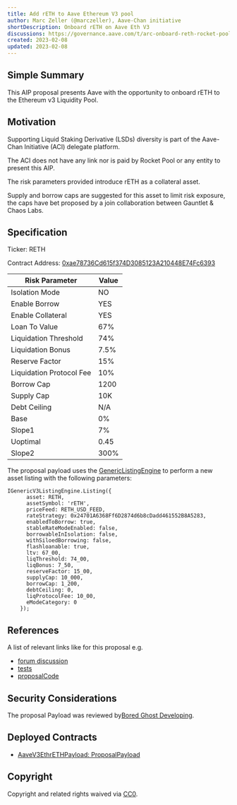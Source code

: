 ```yaml
---
title: Add rETH to Aave Ethereum V3 pool
author: Marc Zeller (@marczeller), Aave-Chan initiative
shortDescription: Onboard rETH on Aave Eth V3
discussions: https://governance.aave.com/t/arc-onboard-reth-rocket-pool-eth-to-aave-v3-ethereum-market/11371
created: 2023-02-08
updated: 2023-02-08
---
```


## Simple Summary
This AIP proposal presents Aave with the opportunity to onboard rETH to the Ethereum v3 Liquidity Pool.

## Motivation
Supporting Liquid Staking Derivative (LSDs) diversity is part of the Aave-Chan Initiative (ACI) delegate platform.

The ACI does not have any link nor is paid by Rocket Pool or any entity to present this AIP.

The risk parameters provided introduce rETH as a collateral asset.

Supply and borrow caps are suggested for this asset to limit risk exposure, the caps have bet proposed by a join collaboration between Gauntlet & Chaos Labs.

## Specification

Ticker: RETH

Contract Address: [0xae78736Cd615f374D3085123A210448E74Fc6393](https://etherscan.io/address/0xae78736cd615f374d3085123a210448e74fc6393)

|Risk Parameter|Value|
| --- | --- |
|Isolation Mode|NO|
|Enable Borrow|YES|
|Enable Collateral|YES|
|Loan To Value|67%|
|Liquidation Threshold|74%|
|Liquidation Bonus|7.5%|
|Reserve Factor|15%|
|Liquidation Protocol Fee|10%|
|Borrow Cap|1200|
|Supply Cap|10K|
|Debt Ceiling|N/A|
|Base|0%|
|Slope1|7%|
|Uoptimal|0.45|
|Slope2|300%|

The proposal payload uses the [GenericListingEngine](https://etherscan.io/address/0xC51e6E38d406F98049622Ca54a6096a23826B426#code) to perform a new asset listing with the following parameters:

```solidity
IGenericV3ListingEngine.Listing({
      asset: RETH,
      assetSymbol: 'rETH',
      priceFeed: RETH_USD_FEED,
      rateStrategy: 0x24701A6368Ff6D2874d6b8cDadd461552B8A5283,
      enabledToBorrow: true,
      stableRateModeEnabled: false,
      borrowableInIsolation: false,
      withSiloedBorrowing: false,
      flashloanable: true,
      ltv: 67_00,
      liqThreshold: 74_00,
      liqBonus: 7_50,
      reserveFactor: 15_00,
      supplyCap: 10_000,
      borrowCap: 1_200,
      debtCeiling: 0,
      liqProtocolFee: 10_00,
      eModeCategory: 0
    });
```

## References

A list of relevant links like for this proposal e.g.

- [forum discussion](https://governance.aave.com/t/arc-onboard-reth-rocket-pool-eth-to-aave-v3-ethereum-market/11371)
- [tests](https://github.com/bgd-labs/aave-v3-crosschain-listing-template/blob/master/src/test/mainnet/AaveV3EthrETHPayloadTest.t.sol)
- [proposalCode](https://github.com/bgd-labs/aave-v3-crosschain-listing-template/blob/master/src/contracts/mainnet/AaveV3EthrETHPayload.sol)

## Security Considerations

The proposal Payload was reviewed by[Bored Ghost Developing](https://bgdlabs.com/).

## Deployed Contracts

- [AaveV3EthrETHPayload: ProposalPayload](https://etherscan.io/address/0x2dbbb5a1248bbbeddc2adee52a0995ed85f56006#code)

## Copyright

Copyright and related rights waived via [CC0](https://creativecommons.org/publicdomain/zero/1.0/).
